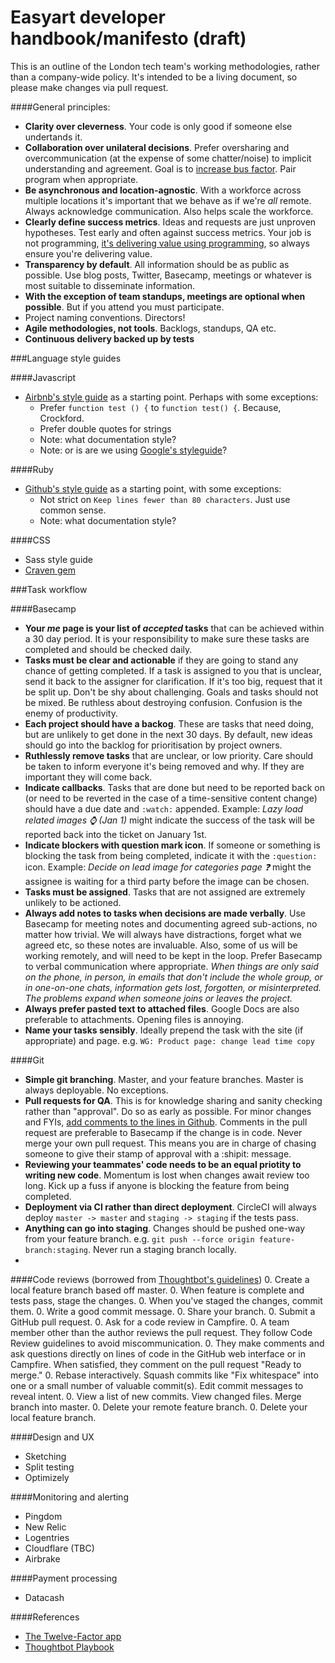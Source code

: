 Easyart developer handbook/manifesto (draft)
===========

This is an outline of the London tech team's working methodologies, rather than a company-wide policy. It's intended to be a living document, so please make changes via pull request.

####General principles:
* __Clarity over cleverness__. Your code is only good if someone else undertands it.
* __Collaboration over unilateral decisions__. Prefer oversharing and overcommunication (at the expense of some chatter/noise) to implicit understanding and agreement. Goal is to [increase bus factor](http://en.wikipedia.org/wiki/Bus_factor). Pair program when appropriate.
* __Be asynchronous and location-agnostic__. With a workforce across multiple locations it's important that we behave as if we're _all_ remote. Always acknowledge communication. Also helps scale the workforce.
* __Clearly define success metrics__. Ideas and requests are just unproven hypotheses. Test early and often against success metrics. Your job is not programming, [it's delivering value using programming](http://blog.bahadir.io/posts/failed-entrepreneur.html), so always ensure you're delivering value.
* __Transparency by default__. All information should be as public as possible. Use blog posts, Twitter, Basecamp, meetings or whatever is most suitable to disseminate information.
* __With the exception of team standups, meetings are optional when possible__. But if you attend you must participate.
* Project naming conventions. Directors!
* __Agile methodologies, not tools__. Backlogs, standups, QA etc.
* __Continuous delivery backed up by tests__

###Language style guides
  
####Javascript
* [Airbnb's style guide](https://github.com/airbnb/javascript) as a starting point. Perhaps with some exceptions:
  * Prefer `function test () {` to `function test() {`. Because, Crockford.
  * Prefer double quotes for strings
  * Note: what documentation style?
  * Note: or is are we using [Google's styleguide](http://google-styleguide.googlecode.com/svn/trunk/javascriptguide.xml)?
  
####Ruby
* [Github's style guide](https://github.com/styleguide/ruby) as a starting point, with some exceptions:
  * Not strict on `Keep lines fewer than 80 characters`. Just use common sense.
  * Note: what documentation style?
  
####CSS
* Sass style guide
* [Craven gem](https://github.com/easyart/craven)

###Task workflow

####Basecamp
* __Your _me_ page is your list of _accepted_ tasks__ that can be achieved within a 30 day period. It is your responsibility to make sure these tasks are completed and should be checked daily.
* __Tasks must be clear and actionable__ if they are going to stand any chance of getting completed. If a task is assigned to you that is unclear, send it back to the assigner for clarification. If it's too big, request that it be split up. Don't be shy about challenging. Goals and tasks should not be mixed. Be ruthless about destroying confusion. Confusion is the enemy of productivity.
* __Each project should have a backog__. These are tasks that need doing, but are unlikely to get done in the next 30 days. By default, new ideas should go into the backlog for prioritisation by project owners.
* __Ruthlessly remove tasks__ that are unclear, or low priority. Care should be taken to inform everyone it's being removed and why. If they are important they will come back.
* __Indicate callbacks__. Tasks that are done but need to be reported back on (or need to be reverted in the case of a time-sensitive content change) should have a due date and `:watch:` appended. Example: _Lazy load related images :watch: (Jan 1)_ might indicate the success of the task will be reported back into the ticket on January 1st.
* __Indicate blockers with question mark icon__. If someone or something is blocking the task from being completed, indicate it with the `:question:` icon. Example: _Decide on lead image for categories page :question:_ might the assignee is waiting for a third party before the image can be chosen.
* __Tasks must be assigned__. Tasks that are not assigned are extremely unlikely to be actioned.
* __Always add notes to tasks when decisions are made verbally__. Use Basecamp for meeting notes and documenting agreed sub-actions, no matter how trivial. We will always have distractions, forget what we agreed etc, so these notes are invaluable. Also, some of us will be working remotely, and will need to be kept in the loop. Prefer Basecamp to verbal communication where appropriate. *When things are only said on the phone, in person, in emails that don't include the whole group, or in one-on-one chats, information gets lost, forgotten, or misinterpreted. The problems expand when someone joins or leaves the project.*
* __Always prefer pasted text to attached files__. Google Docs are also preferable to attachments. Opening files is annoying.
* __Name your tasks sensibly__. Ideally prepend the task with the site (if appropriate) and page. e.g. `WG: Product page: change lead time copy`

####Git
* __Simple git branching__. Master, and your feature branches. Master is always deployable. No exceptions.
* __Pull requests for QA__. This is for knowledge sharing and sanity checking rather than "approval". Do so as early as possible. For minor changes and FYIs, [add comments to the lines in Github](https://help.github.com/articles/adding-commit-comments). Comments in the pull request are preferable to Basecamp if the change is in code. Never merge your own pull request. This means you are in charge of chasing someone to give their stamp of approval with a :shipit: message. 
* __Reviewing your teammates' code needs to be an equal priotity to writing new code__. Momentum is lost when changes await review too long. Kick up a fuss if anyone is blocking the feature from being completed.
* __Deployment via CI rather than direct deployment__. CircleCI will always deploy `master -> master` and `staging -> staging` if the tests pass. 
* __Anything can go into staging__. Changes should be pushed one-way from your feature branch. e.g. `git push --force origin feature-branch:staging`. Never run a staging branch locally.
* 

####Code reviews (borrowed from [Thoughtbot's guidelines](http://playbook.thoughtbot.com/#code-reviews))
0. Create a local feature branch based off master.
0. When feature is complete and tests pass, stage the changes.
0. When you've staged the changes, commit them.
0. Write a good commit message.
0. Share your branch.
0. Submit a GitHub pull request.
0. Ask for a code review in Campfire.
0. A team member other than the author reviews the pull request. They follow Code Review guidelines to avoid miscommunication.
0. They make comments and ask questions directly on lines of code in the GitHub web interface or in Campfire.
When satisfied, they comment on the pull request "Ready to merge."
0. Rebase interactively. Squash commits like "Fix whitespace" into one or a small number of valuable commit(s). Edit commit messages to reveal intent.
0. View a list of new commits. View changed files. Merge branch into master.
0. Delete your remote feature branch.
0. Delete your local feature branch.

####Design and UX
* Sketching
* Split testing
* Optimizely

####Monitoring and alerting
* Pingdom
* New Relic
* Logentries
* Cloudflare (TBC)
* Airbrake

####Payment processing
* Datacash

####References
* [The Twelve-Factor app](http://12factor.net/)
* [Thoughtbot Playbook](http://playbook.thoughtbot.com/)
